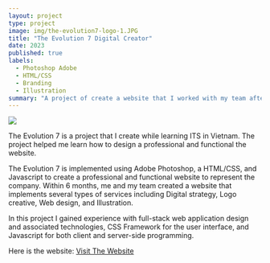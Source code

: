 ```yaml
---
layout: project
type: project
image: img/the-evolution7-logo-1.JPG
title: "The Evolution 7 Digital Creator"
date: 2023
published: true
labels:
  - Photoshop Adobe
  - HTML/CSS
  - Branding
  - Illustration
summary: "A project of create a website that I worked with my team after graduate college in Vietnam."
---
```


<img class="img-fluid" src="../img/the-evolution7-homepage.png">

The Evolution 7 is a project that I create while learning ITS in Vietnam. The project helped me learn how to design a professional and functional the website.

The Evolution 7 is implemented using Adobe Photoshop, a HTML/CSS, and Javascript to create a professional and functional website to represent the company. Within 6 months, me and my team created a website that implements several types of services including Digital strategy, Logo creative, Web design, and Illustration.

In this project I gained experience with full-stack web application design and associated technologies, CSS Framework for the user interface, and Javascript for both client and server-side programming. 

Here is the website: <a href ="https://theevolution7.com/index.html">Visit The Website</a>

